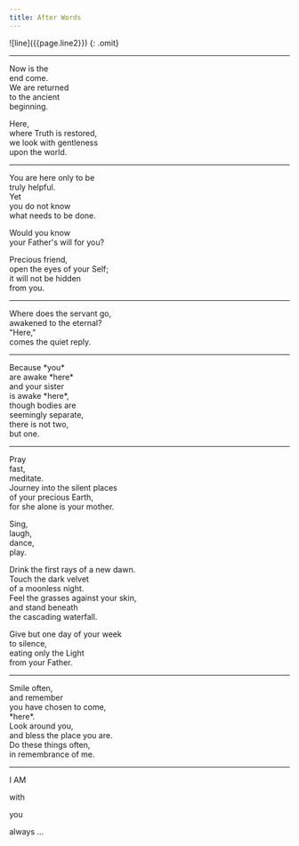 ```yaml
---
title: After Words
---
```


<div markdown="1" class="center">
![line]({{page.line2}})
{: .omit}
</div>

---

<p markdown="1" class="top"><span class="dropcaps">N</span>ow is the<br/>
end come.<br/>
We are returned<br/>
to the ancient<br/>
beginning.
</p>

Here,<br/>
where Truth is restored,<br/>
we look with gentleness<br/>
upon the world.

---

<p markdown="1" class="top"><span class="dropcaps">Y</span>ou are here only to be<br/>
truly helpful.<br/>
Yet<br/>
you do not know<br/>
what needs to be done.
</p>

Would you know<br/>
your Father's will for you?

Precious friend,<br/>
open the eyes of your Self;<br/>
it will not be hidden<br/>
from you.

---

<p markdown="1" class="top"><span class="dropcaps">W</span>here does the
servant go,<br/> awakened to the eternal?<br/> "Here,"<br/> comes the
quiet reply.  </p>

---

<p markdown="1" class="top"><span class="dropcaps">B</span>ecause *you*<br/>
are awake *here*<br/>
and your sister<br/>
is awake *here*,<br/>
though bodies are<br/>
seemingly separate,<br/>
there is not two,<br/>
but one.
</p>

---

<p markdown="1" class="top"><span class="dropcaps">P</span>ray<br/>
fast,<br/>
meditate.<br/>
Journey into the silent places<br/>
of your precious Earth,<br/>
for she alone is your mother.
</p>

Sing,<br/>
laugh,<br/>
dance,<br/>
play.

Drink the first rays of a new dawn.<br/>
Touch the dark velvet<br/>
of a moonless night.<br/>
Feel the grasses against your skin,<br/>
and stand beneath<br/>
the cascading waterfall.

Give but one day of your week<br/>
to silence,<br/>
eating only the Light<br/>
from your Father.

---

<p markdown="1" class="top"><span class="dropcaps">S</span>mile often,<br/>
and remember<br/>
you have chosen to come,<br/>
*here*.<br/>
Look around you,<br/>
and bless the place you are.<br/>
Do these things often,<br/>
in remembrance of me.
</p>

---

<p class="iam">I AM</p>
<p class="i1">with</p>
<p class="i2">you</p>
<p class="i3">always &hellip;</p>


